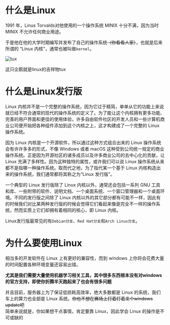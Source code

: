# 什么是Linux
1991 年，Linus Torvalds对他使用的一个操作系统 MINIX 十分不满，因为当时 MINIX 不允许任何商业用途。

于是他在他的大学时期编写并发布了自己的操作系统~~（你看看人家）~~，也就是后来所谓的 “Linux 内核”，通常也被叫做`kernel`。

![tux](/tux.png)

这只企鹅就是linux的吉祥物tux

# 什么是Linux发行版
Linux 内核并不是一个完整的操作系统，因为它过于精简，单单从它的功能上来说就已经不符合通常的现代的操作系统的定义了。为了能让这个内核拥有更多功能、完善的用户界面和更佳的使用体验，许多自由软件社区的开发人员和一些计算机商业公司便开始把各种组件添加到这个内核之上，这才构建成了一个完整的 Linux 操作系统。

因为 Linux 内核是一个开源软件，所以通过这种方式组合出来的 Linux 操作系统会有许许多多的形式，不像 Windows 或者 macOS 这种受到公司统一规定的商业操作系统。正是因为开源社区的诸多成员以及许多商业公司的去中心化的贡献，让 Linux 充满了多样性。因为这种独特的属性，或许我们可以说 Linux 操作系统从来都不是指哪一种操作系统。取而代之地，为了指代某一个基于 Linux 内核构造出来的操作系统，我们通常都将其称之为“Linux 发行版”。  

一个典型的 Linux 发行版除了 Linux 内核以外，通常还会包括一系列 GNU 工具和库、一些附带的软件、说明文档、一个桌面系统、一个窗口管理器和一个桌面环境。不同的发行版之间除了 Linux 内核以外的其它部分都有可能不一样，因此有的时候我们对比某两种发行版的时候会觉得它们看起来像是完全不一样的操作系统，然而实质上它们却拥有着相同的核心，即 Linux 内核。

Linux发行版最常见的有`Debian分支`、`Red Hat分支`和`Arch Linux分支`。

# 为什么要使用Linux
相当多的开发软件在 Linux 上有更好的兼容性，而到 windows 上你将会花费大量的时间配置各种环境变量还容易出错。

**尤其是我们需要大量使用机器学习相关工具，其中很多东西根本没有对windows的官方支持，即使你折腾半天跑起来了也会有很多问题**

并且目前，服务器上为了保证低损耗高效率，绝大多数都是 Linux 的系统，我们车上的算力也全部是 Linux 系统。~~你也不想在赛场上打着打着来个windows update吧~~  
简单来说就是，你如果想干点事情，肯定要靠 Linux，因此学会 Linux 的操作是不可或缺的

